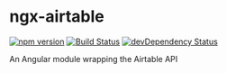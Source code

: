 # ngx-airtable

[![npm version](https://badge.fury.io/js/ngx-airtable.svg)](https://badge.fury.io/js/ngx-airtable)
[![Build Status](https://travis-ci.org/bohoffi/ngx-airtable.svg?branch=master)](https://travis-ci.org/bohoffi/ngx-airtable)
[![devDependency Status](https://david-dm.org/bohoffi/ngx-airtable/dev-status.svg?branch=master)](https://david-dm.org/bohoffi/ngx-airtable#info=devDependencies)

An Angular module wrapping the Airtable API
